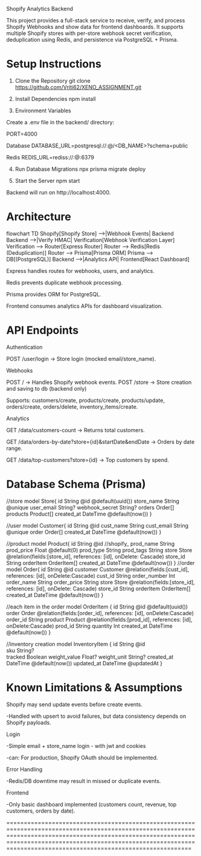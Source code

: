 Shopify Analytics Backend

This project provides a full-stack service to receive, verify, and process Shopify Webhooks and show data for frontend dashboards. It supports multiple Shopify stores with per-store webhook secret verification, deduplication using Redis, and persistence via PostgreSQL + Prisma.

# Setup Instructions
  1. Clone the Repository
  git clone https://github.com/Vriti62/XENO_ASSIGNMENT.git
  
  2. Install Dependencies
  npm install
  
  3. Environment Variables
  
  Create a .env file in the backend/ directory:
  
  PORT=4000

  Database
  DATABASE_URL=postgresql://<USER>:<PASSWORD>@<HOST>/<DB_NAME>?schema=public
  
  Redis
  REDIS_URL=rediss://<USER>:<PASSWORD>@<HOST>:6379


  4. Run Database Migrations
  npx prisma migrate deploy
  
  5. Start the Server
  npm start


Backend will run on http://localhost:4000.

# Architecture
flowchart TD
  Shopify[Shopify Store] -->|Webhook Events| Backend
  Backend -->|Verify HMAC| Verification[Webhook Verification Layer]
  Verification --> Router[Express Router]
  Router --> Redis[Redis (Deduplication)]
  Router --> Prisma[Prisma ORM]
  Prisma --> DB[(PostgreSQL)]
  Backend -->|Analytics API| Frontend[React Dashboard]


Express handles routes for webhooks, users, and analytics.

Redis prevents duplicate webhook processing.

Prisma provides ORM for PostgreSQL.

Frontend consumes analytics APIs for dashboard visualization.

 # API Endpoints
Authentication

POST /user/login → Store login (mocked email/store_name).


Webhooks

POST / → Handles Shopify webhook events.
POST /store → Store creation and saving to db (backend only)

Supports: customers/create, products/create, products/update, orders/create, orders/delete, inventory_items/create.

Analytics

GET /data/customers-count → Returns total customers.

GET /data/orders-by-date?store={id}&startDate&endDate → Orders by date range.

GET /data/top-customers?store={id} → Top customers by spend.

# Database Schema (Prisma)
  //store
  model Store{
    id             String   @id @default(uuid())
    store_name     String   @unique
    user_email     String?
    webhook_secret  String?
    orders         Order[]
    products       Product[]
    created_at DateTime @default(now())
  }
  
  //user
  model Customer{
    id String @id
    cust_name String
    cust_email String @unique
    order Order[]
    created_at DateTime @default(now())
  }
  
  //product
  model Product{
    id String @id //shopify_
    prod_name String
    prod_price Float @default(0)
    prod_type String
    prod_tags String
    store Store @relation(fields:[store_id], references: [id], onDelete: Cascade)
    store_id String
    orderItem OrderItem[]
    created_at DateTime @default(now())
  }
  //order
  model Order{
    id String @id
    customer Customer @relation(fields:[cust_id], references: [id], onDelete:Cascade)
    cust_id String
    order_number Int
    order_name String
    order_price String
    store Store @relation(fields:[store_id], references: [id], onDelete: Cascade)
    store_id String
    orderItem OrderItem[]
    created_at DateTime @default(now())
  }
  
  //each item in the order
  model OrderItem {
    id String @id @default(uuid())
    order Order @relation(fields:[order_id], references: [id], onDelete:Cascade)
    order_id String 
    product Product @relation(fields:[prod_id], references: [id], onDelete:Cascade)
    prod_id String 
    quantity Int
    created_at DateTime @default(now())
  }
  
  //inventory creation 
  model InventoryItem {
    id String @id   
    sku String?     
    tracked Boolean 
    weight_value Float?
    weight_unit String?
    created_at DateTime @default(now())
    updated_at DateTime @updatedAt
  }


# Known Limitations & Assumptions

Shopify may send update events before create events.

-Handled with upsert to avoid failures, but data consistency depends on Shopify payloads.

Login

-Simple email + store_name login - with jwt and cookies

-can: For production, Shopify OAuth should be implemented.

Error Handling

-Redis/DB downtime may result in missed or duplicate events.

Frontend

-Only basic dashboard implemented (customers count, revenue, top customers, orders by date).


=============================================================================================================================================================================================================================================================================
